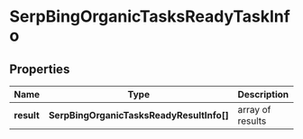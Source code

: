 # SerpBingOrganicTasksReadyTaskInfo

## Properties

| Name | Type | Description | Notes |
|------------ | ------------- | ------------- | -------------|
**result** | **SerpBingOrganicTasksReadyResultInfo[]** | array of results |[optional]|